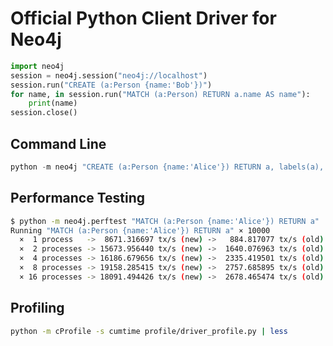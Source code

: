 # Official Python Client Driver for Neo4j

```python
import neo4j
session = neo4j.session("neo4j://localhost")
session.run("CREATE (a:Person {name:'Bob'})")
for name, in session.run("MATCH (a:Person) RETURN a.name AS name"):
    print(name)
session.close()
```


## Command Line

```python
python -m neo4j "CREATE (a:Person {name:'Alice'}) RETURN a, labels(a), a.name"
```


## Performance Testing

```bash
$ python -m neo4j.perftest "MATCH (a:Person {name:'Alice'}) RETURN a"
Running "MATCH (a:Person {name:'Alice'}) RETURN a" × 10000
  ×  1 process   ->  8671.316697 tx/s (new) ->   884.817077 tx/s (old)
  ×  2 processes -> 15673.956440 tx/s (new) ->  1640.076963 tx/s (old)
  ×  4 processes -> 16186.679656 tx/s (new) ->  2335.419501 tx/s (old)
  ×  8 processes -> 19158.285415 tx/s (new) ->  2757.685895 tx/s (old)
  × 16 processes -> 18091.494426 tx/s (new) ->  2678.465474 tx/s (old)
```


## Profiling

```bash
python -m cProfile -s cumtime profile/driver_profile.py | less
```
